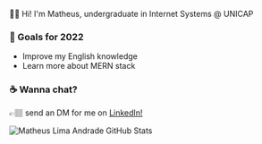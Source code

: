 👋🏽 Hi! I'm Matheus, undergraduate in Internet Systems @ UNICAP

### 🚀 Goals for 2022
<div>
  <ul>
    <li> Improve my English knowledge </li>
    <li> Learn more about MERN stack</li>
  </ul>
  </div>

### ☕  Wanna chat?
👉🏽 send an DM for me on <a href="https://www.linkedin.com/in/matheus-lima-andrade-0444b7238/">LinkedIn!</a>

![Matheus Lima Andrade GitHub Stats](https://github-readme-stats.vercel.app/api?username=matheuslima2f04&show_icons=true&theme=tokyonight)




